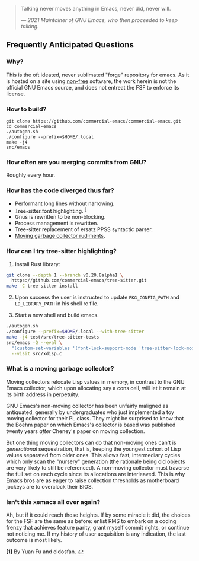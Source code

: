 > Talking never moves anything in Emacs, never did, never will.
>
> &mdash; <cite>2021 Maintainer of GNU Emacs, who then proceeded to keep talking.</cite>

## Frequently Anticipated Questions

### Why?

This is the oft ideated, never sublimated "forge" repository for
emacs.  As it is hosted on a site using
[non-free](https://www.gnu.org/philosophy/categories.en.html)
software, the work herein is not the official GNU Emacs source, and
does not entreat the FSF to enforce its license.

### How to build?

```
git clone https://github.com/commercial-emacs/commercial-emacs.git
cd commercial-emacs
./autogen.sh
./configure --prefix=$HOME/.local
make -j4
src/emacs
```

### How often are you merging commits from GNU?

Roughly every hour.

### How has the code diverged thus far?

- Performant long lines without narrowing.
- [Tree-sitter font highlighting](#tree-sitter). <sup id="a1">[1](#f1)</sup>
- Gnus is rewritten to be non-blocking.
- Process management is rewritten.
- Tree-sitter replacement of ersatz PPSS syntactic parser.
- [Moving garbage collector rudiments](#moving-collector).

### <a name="tree-sitter"></a>How can I try tree-sitter highlighting?

1. Install Rust library:
```bash
git clone --depth 1 --branch v0.20.8alpha1 \
  https://github.com/commercial-emacs/tree-sitter.git
make -C tree-sitter install
```

2. Upon success the user is instructed to update `PKG_CONFIG_PATH` and
`LD_LIBRARY_PATH` in his shell rc file.

3. Start a new shell and build emacs.
```bash
./autogen.sh
./configure --prefix=$HOME/.local --with-tree-sitter
make -j4 test/src/tree-sitter-tests
src/emacs -Q --eval \
  "(custom-set-variables '(font-lock-support-mode 'tree-sitter-lock-mode))" \
  --visit src/xdisp.c
```

### <a name="moving-collector"></a>What is a moving garbage collector?

Moving collectors relocate Lisp values in memory, in contrast to the
GNU Emacs collector, which upon allocating say a cons cell, will let
it remain at its birth address in perpetuity.

GNU Emacs's non-moving collector has been unfairly maligned as
antiquated, generally by undergraduates who just implemented a toy
moving collector for their PL class.  They might be surprised to know
that the Boehm paper on which Emacs's collector is based was published
twenty years *after* Cheney's paper on moving collection.

But one thing moving collectors can do that non-moving ones can't is
*generational* sequestration, that is, keeping the youngest cohort of
Lisp values separated from older ones.  This allows fast, intermediary
cycles which only scan the "nursery" generation (the rationale being
old objects are very likely to still be referenced).  A non-moving
collector must traverse the full set on each cycle since its
allocations are interleaved.  This is why Emacs bros are as eager to
raise collection thresholds as motherboard jockeys are to overclock
their BIOS.

### Isn't this xemacs all over again?

Ah, but if it could reach those heights.  If by some miracle it did,
the choices for the FSF are the same as before: enlist RMS to embark
on a coding frenzy that achieves feature parity, grant myself commit
rights, or continue not noticing me.  If my history of user
acquisition is any indication, the last outcome is most likely.

<b id="f1">[1]</b> By Yuan Fu and oldosfan. [↩](#a1)
